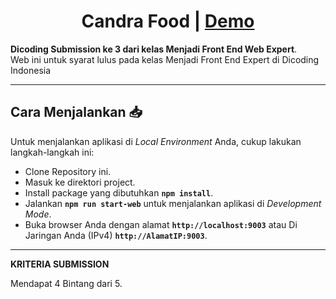 <h1 align=center>Candra Food | <a href="https://candrafood-pwa.vercel.app/">Demo</a></h1>

**Dicoding Submission ke 3 dari kelas Menjadi Front End Web Expert**.  
Web ini untuk syarat lulus pada kelas Menjadi Front End Expert di Dicoding Indonesia

---
## Cara Menjalankan 📥

Untuk menjalankan aplikasi di *Local Environment* Anda, cukup lakukan langkah-langkah ini:

- Clone Repository ini.
- Masuk ke direktori project.
- Install package yang dibutuhkan **`npm install`**.
- Jalankan **`npm run start-web`** untuk menjalankan aplikasi di *Development Mode*.
- Buka browser Anda dengan alamat **`http://localhost:9003`** atau Di Jaringan Anda (IPv4) **`http://AlamatIP:9003`**.

---

**KRITERIA SUBMISSION**

Mendapat 4 Bintang dari 5.
